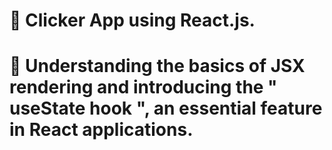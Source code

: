 # 📖 Clicker App using React.js.
# 👀 Understanding the basics of JSX rendering and introducing the " useState hook ", an essential feature in React applications.


